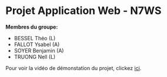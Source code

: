 # Projet Application Web - N7WS

**Membres du groupe:**
- BESSEL Théo (L)
- FALLOT Ysabel (A)
- SOYER Benjamin (A)
- TRUONG Nell (L)

Pour voir la vidéo de démonstation du projet, clickez [ici](https://youtu.be/0eOeUDo_fkw?si=BxFam9dX1PnqYZji).